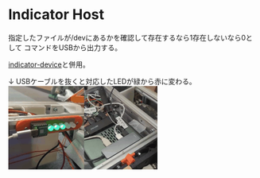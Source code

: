 # Indicator Host
指定したファイルが/devにあるかを確認して存在するなら1存在しないなら0として
コマンドをUSBから出力する。

[indicator-device](https://github.com/acaValkyrie/indicator-device)と併用。  

&darr; USBケーブルを抜くと対応したLEDが緑から赤に変わる。  
![demo](img/demo.gif)